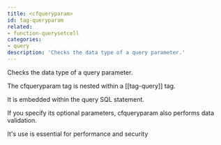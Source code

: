 ```yaml
---
title: <cfqueryparam>
id: tag-queryparam
related:
- function-querysetcell
categories:
- query
description: 'Checks the data type of a query parameter.'
---
```


Checks the data type of a query parameter.

The cfqueryparam tag is nested within a [[tag-query]] tag.

It is embedded within the query SQL statement.

If you specify its optional parameters, cfqueryparam also performs data validation.

It's use is essential for performance and security
